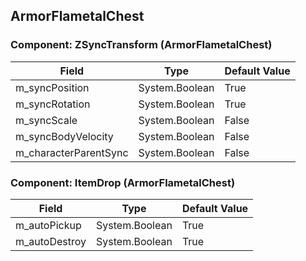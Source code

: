 ## ArmorFlametalChest

### Component: ZSyncTransform (ArmorFlametalChest)

|Field|Type|Default Value|
|-----|----|-------------|
|m_syncPosition|System.Boolean|True|
|m_syncRotation|System.Boolean|True|
|m_syncScale|System.Boolean|False|
|m_syncBodyVelocity|System.Boolean|False|
|m_characterParentSync|System.Boolean|False|

### Component: ItemDrop (ArmorFlametalChest)

|Field|Type|Default Value|
|-----|----|-------------|
|m_autoPickup|System.Boolean|True|
|m_autoDestroy|System.Boolean|True|

